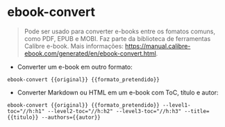 # ebook-convert

> Pode ser usado para converter e-books entre os fomatos comuns, como PDF, EPUB e MOBI.
> Faz parte da biblioteca de ferramentas Calibre e-book.
> Mais informações: <https://manual.calibre-ebook.com/generated/en/ebook-convert.html>.

- Converter um e-book em outro formato:

`ebook-convert {{original}} {{formato_pretendido}}`

- Converter Markdown ou HTML em um e-book com ToC, título e autor:

`ebook-convert {{original}} {{formato_pretendido}} --level1-toc="//h:h1" --level2-toc="//h:h2" --level3-toc="//h:h3" --title={{titulo}} --authors={{autor}}`
